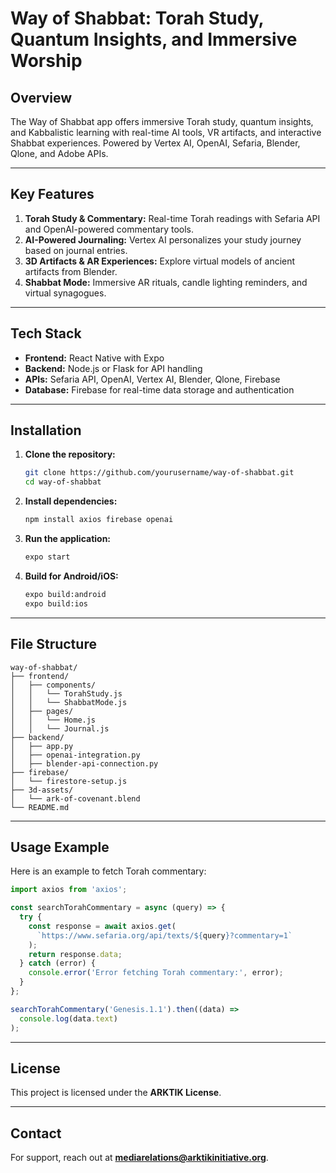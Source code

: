
# Way of Shabbat: Torah Study, Quantum Insights, and Immersive Worship

## Overview
The Way of Shabbat app offers immersive Torah study, quantum insights, and Kabbalistic learning with real-time AI tools, VR artifacts, and interactive Shabbat experiences. Powered by Vertex AI, OpenAI, Sefaria, Blender, Qlone, and Adobe APIs.

---

## Key Features
1. **Torah Study & Commentary:** Real-time Torah readings with Sefaria API and OpenAI-powered commentary tools.
2. **AI-Powered Journaling:** Vertex AI personalizes your study journey based on journal entries.
3. **3D Artifacts & AR Experiences:** Explore virtual models of ancient artifacts from Blender.
4. **Shabbat Mode:** Immersive AR rituals, candle lighting reminders, and virtual synagogues.

---

## Tech Stack
- **Frontend:** React Native with Expo
- **Backend:** Node.js or Flask for API handling
- **APIs:** Sefaria API, OpenAI, Vertex AI, Blender, Qlone, Firebase
- **Database:** Firebase for real-time data storage and authentication

---

## Installation
1. **Clone the repository:**
   ```bash
   git clone https://github.com/yourusername/way-of-shabbat.git
   cd way-of-shabbat
   ```

2. **Install dependencies:**
   ```bash
   npm install axios firebase openai
   ```

3. **Run the application:**
   ```bash
   expo start
   ```

4. **Build for Android/iOS:**
   ```bash
   expo build:android
   expo build:ios
   ```

---

## File Structure
```
way-of-shabbat/
├── frontend/
│   ├── components/
│   │   └── TorahStudy.js
│   │   └── ShabbatMode.js
│   ├── pages/
│   │   └── Home.js
│   │   └── Journal.js
├── backend/
│   ├── app.py
│   ├── openai-integration.py
│   ├── blender-api-connection.py
├── firebase/
│   └── firestore-setup.js
├── 3d-assets/
│   └── ark-of-covenant.blend
└── README.md
```

---

## Usage Example
Here is an example to fetch Torah commentary:

```javascript
import axios from 'axios';

const searchTorahCommentary = async (query) => {
  try {
    const response = await axios.get(
      `https://www.sefaria.org/api/texts/${query}?commentary=1`
    );
    return response.data;
  } catch (error) {
    console.error('Error fetching Torah commentary:', error);
  }
};

searchTorahCommentary('Genesis.1.1').then((data) =>
  console.log(data.text)
);
```

---

## License
This project is licensed under the **ARKTIK License**.

---

## Contact
For support, reach out at **[mediarelations@arktikinitiative.org](mailto:mediarelations@arktikinitiative.org)**.
